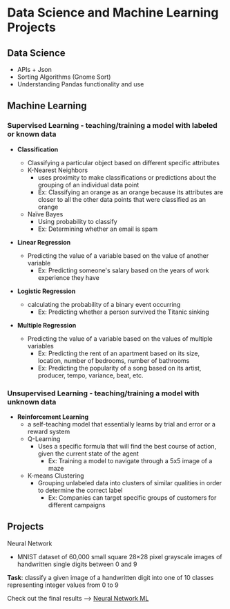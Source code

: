 # Data Science and Machine Learning Projects
## Data Science
- APIs + Json
- Sorting Algorithms (Gnome Sort)
- Understanding Pandas functionality and use

## Machine Learning
### Supervised Learning - teaching/training a model with labeled or known data
- **Classification**
   - Classifying a particular object based on different specific attributes
   - K-Nearest Neighbors
        - uses proximity to make classifications or predictions about the grouping of an individual data point
        - Ex: Classifying an orange as an orange because its attributes are closer to all the other data points that were classified as an orange
   - Naïve Bayes
        - Using probability to classify
        - Ex: Determining whether an email is spam
     
- **Linear Regression**
    - Predicting the value of a variable based on the value of another variable
        - Ex: Predicting someone's salary based on the years of work experience they have
- **Logistic Regression**
     -  calculating the probability of a binary event occurring
          - Ex: Predicting whether a person survived the Titanic sinking
- **Multiple Regression**
     - Predicting the value of a variable based on the values of multiple variables
          - Ex: Predicting the rent of an apartment based on its size, location, number of bedrooms, number of bathrooms
          - Ex: Predicting the popularity of a song based on its artist, producer, tempo, variance, beat, etc.
### Unsupervised Learning - teaching/training a model with unknown data
- **Reinforcement Learning**
     - a self-teaching model that essentially learns by trial and error or a reward system
     - Q-Learning
          - Uses a specific formula that will find the best course of action, given the current state of the agent
               - Ex: Training a model to navigate through a 5x5 image of a maze
     - K-means Clustering
          - Grouping unlabeled data into clusters of similar qualities in order to determine the correct label
               - Ex: Companies can target specific groups of customers for different campaigns

## Projects
Neural Network
- MNIST dataset of 60,000 small square 28×28 pixel grayscale images of handwritten single digits between 0 and 9

**Task**: classify a given image of a handwritten digit into one of 10 classes representing integer values from 0 to 9

Check out the final results --> [Neural Network ML](https://docs.google.com/presentation/d/1F0M3ScykOlyLaXFUuKTZlfZwOkHQnDHcVsGXnw2Y3IQ/edit?usp=sharing)


